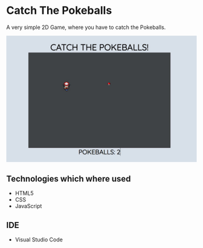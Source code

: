 # Catch The Pokeballs
A very simple 2D Game, where you have to catch the Pokeballs.

<img src="./Game.JPG">


## Technologies which where used
- HTML5
- CSS
- JavaScript

## IDE
- Visual Studio Code
